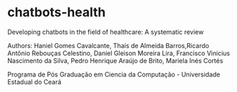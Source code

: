 # chatbots-health
Developing chatbots in the field of healthcare: A systematic review

Authors: Haniel Gomes Cavalcante, Thaís de Almeida Barros,Ricardo Antônio Rebouças Celestino, Daniel Gleison Moreira Lira, Francisco Vinicius Nascimento da Silva, Pedro Henrique Araújo de Brito, Mariela Inés Cortés

Programa de Pós Graduação em Ciencia da Computação - Universidade Estadual do Ceará
